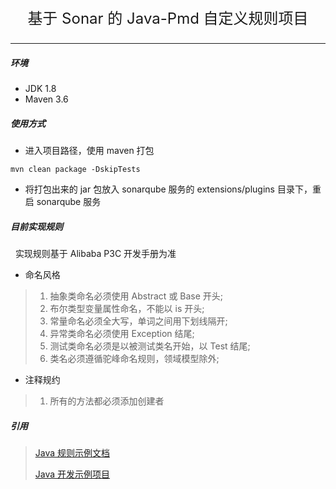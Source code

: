 <center><p style="font-size: 24px;"> 基于 Sonar 的 Java-Pmd 自定义规则项目 </p></center>

---

##### 环境

* JDK 1.8
* Maven 3.6


##### 使用方式

* 进入项目路径，使用 maven 打包

```shell
mvn clean package -DskipTests
```

* 将打包出来的 jar 包放入 sonarqube 服务的 extensions/plugins 目录下，重启 sonarqube 服务


##### 目前实现规则

&nbsp;&nbsp;实现规则基于 Alibaba P3C 开发手册为准

* 命名风格
> 1. 抽象类命名必须使用 Abstract 或 Base 开头;
> 2. 布尔类型变量属性命名，不能以 is 开头;
> 3. 常量命名必须全大写，单词之间用下划线隔开;
> 4. 异常类命名必须使用 Exception 结尾;
> 5. 测试类命名必须是以被测试类名开始，以 Test 结尾;
> 6. 类名必须遵循驼峰命名规则，领域模型除外;

* 注释规约
> 1. 所有的方法都必须添加创建者

##### 引用

> [Java 规则示例文档](https://github.com/SonarSource/sonar-java/blob/master/docs/CUSTOM_RULES_101.md)
>
> [Java 开发示例项目](https://github.com/SonarSource/sonar-custom-rules-examples/tree/master/java-custom-rules)
